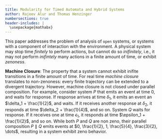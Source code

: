 ```yaml
---
title: Modularity for Timed Automata and Hybrid Systems
author: Rajeev Alur and Thomas Henzinger
numbersections: true
header-includes: |
  \usepackage{mathabx}
---
```


This paper addresses the problem of analysis of `open` systems,
or systems with a component of interaction with the environment.
A physical system may stop time *finitely* to perform actions,
but cannot do so *inifinitely*, i.e., it may not perform
*inifintely* many actions in a finite amount of time, or
exhibit *zenoness*.

**Machine Closure**:
The property that a system cannot exhibit inifite
transitions in a finite amount of time. For real time
*machine closure* translates to non-zenoness: every
finite trajectory can be extended to a divergent trajectory.
However, machine closure is not closed under parallel
composition. For example, consider system $P$ that emits an
event at time $0$, and waits for response. If response
arrives at time $\delta_1$, it emits an event an $\delta_1 +
\frac{1}{2}$, and waits. If it receives another response at
$\delta_2$, it responds at time $\delta_2 + \frac{1}{4}$,
and so on. System $Q$ waits for response. If it receives one at
time $\epsilon_1$, it responds at time $\epsilon_1 +
\frac{1}{2}$, and so on. While both $P$ and $Q$ are non
zeno, their parallel composition $P \parallel Q$ emits
events at $0, \frac{1}{2}, 1, \frac{5}{4}, \frac{3}{2},
\dots$, resulting in a system exhibit zeno behavior.

